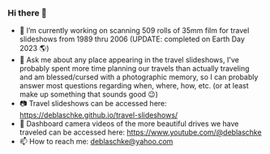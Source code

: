 ### Hi there 👋
- 🔭 I’m currently working on scanning 509 rolls of 35mm film for travel slideshows from 1989 thru 2006 (UPDATE: completed on Earth Day 2023 :earth_americas:)
- 💬 Ask me about any place appearing in the travel slideshows, I've probably spent more time planning our travels than actually traveling and am blessed/cursed with a photographic memory, so I can probably answer most questions regarding when, where, how, etc. (or at least make up something that sounds good 😉)
- 📷 Travel slideshows can be accessed here: https://deblaschke.github.io/travel-slideshows/
- 🎥 Dashboard camera videos of the more beautiful drives we have traveled can be accessed here: https://www.youtube.com/@deblaschke
- 📫 How to reach me: deblaschke@yahoo.com

<!--
**deblaschke/deblaschke** is a ✨ _special_ ✨ repository because its `README.md` (this file) appears on your GitHub profile.

Here are some ideas to get you started:

- 🔭 I’m currently working on ...
- 🌱 I’m currently learning ...
- 👯 I’m looking to collaborate on ...
- 🤔 I’m looking for help with ...
- 💬 Ask me about ...
- 📫 How to reach me: ...
- 😄 Pronouns: ...
- ⚡ Fun fact: ...
- Others: https://github.com/ikatyang/emoji-cheat-sheet/blob/master/README.md
-->
